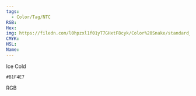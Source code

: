 ```yaml
---
tags:
  - Color/Tag/NTC
RGB:
Hex:
img: https://filedn.com/l0hpzxl1f01yT7GHxtF8cyk/Color%20Snake/standard_csv_to_svg/%23/B1F4E7.svg
CMYK:
HSL:
Name:
---
```

Ice Cold
```palette
#B1F4E7
```
RGB
